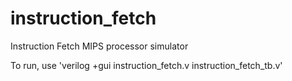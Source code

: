 # instruction_fetch
Instruction Fetch MIPS processor simulator

To run, use 'verilog +gui instruction_fetch.v instruction_fetch_tb.v'
